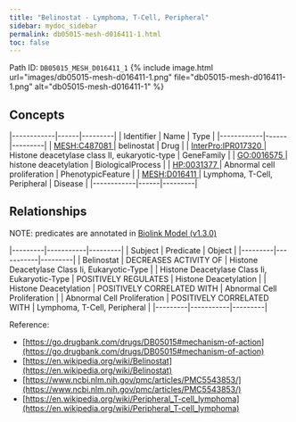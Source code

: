 ```yaml
---
title: "Belinostat - Lymphoma, T-Cell, Peripheral"
sidebar: mydoc_sidebar
permalink: db05015-mesh-d016411-1.html
toc: false 
---
```



Path ID: `DB05015_MESH_D016411_1`
{% include image.html url="images/db05015-mesh-d016411-1.png" file="db05015-mesh-d016411-1.png" alt="db05015-mesh-d016411-1" %}

## Concepts

|------------|------|---------|
| Identifier | Name | Type    |
|------------|------|---------|
| <a href="https://identifiers.org/MESH:C487081">MESH:C487081 </a> | belinostat | Drug |
| <a href="https://identifiers.org/InterPro:IPR017320">InterPro:IPR017320 </a> | Histone deacetylase class II, eukaryotic-type | GeneFamily |
| <a href="https://identifiers.org/GO:0016575">GO:0016575 </a> | histone deacetylation | BiologicalProcess |
| <a href="https://identifiers.org/HP:0031377">HP:0031377 </a> | Abnormal cell proliferation | PhenotypicFeature |
| <a href="https://identifiers.org/MESH:D016411">MESH:D016411 </a> | Lymphoma, T-Cell, Peripheral | Disease |
|------------|------|---------|

## Relationships


NOTE: predicates are annotated in <a href="https://github.com/biolink/biolink-model/releases/tag/v1.3.0">Biolink Model (v1.3.0)</a>

|---------|-----------|---------|
| Subject | Predicate | Object  |
|---------|-----------|---------|
| Belinostat | DECREASES ACTIVITY OF | Histone Deacetylase Class Ii, Eukaryotic-Type |
| Histone Deacetylase Class Ii, Eukaryotic-Type | POSITIVELY REGULATES | Histone Deacetylation |
| Histone Deacetylation | POSITIVELY CORRELATED WITH | Abnormal Cell Proliferation |
| Abnormal Cell Proliferation | POSITIVELY CORRELATED WITH | Lymphoma, T-Cell, Peripheral |
|---------|-----------|---------|

Reference: 
  - [https://go.drugbank.com/drugs/DB05015#mechanism-of-action](https://go.drugbank.com/drugs/DB05015#mechanism-of-action)
  - [https://en.wikipedia.org/wiki/Belinostat](https://en.wikipedia.org/wiki/Belinostat)
  - [https://www.ncbi.nlm.nih.gov/pmc/articles/PMC5543853/](https://www.ncbi.nlm.nih.gov/pmc/articles/PMC5543853/)
  - [https://en.wikipedia.org/wiki/Peripheral_T-cell_lymphoma](https://en.wikipedia.org/wiki/Peripheral_T-cell_lymphoma)

